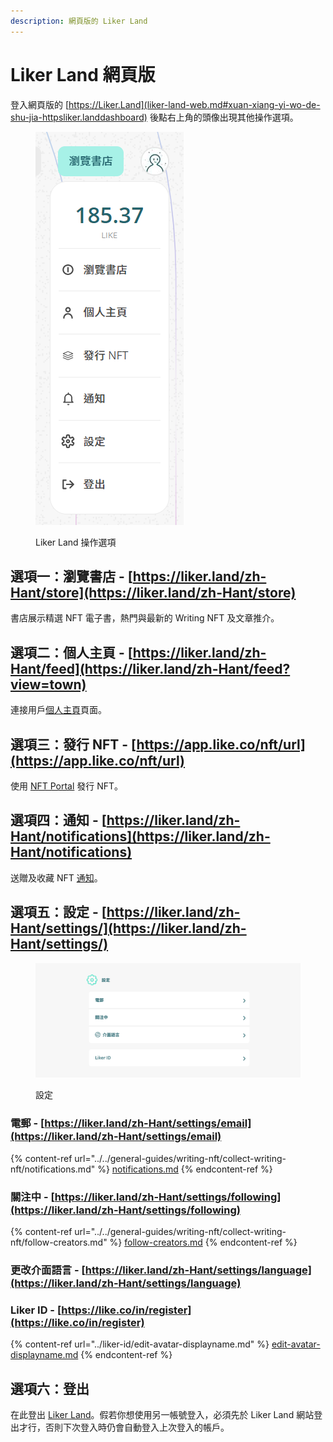 ```yaml
---
description: 網頁版的 Liker Land
---
```


# Liker Land 網頁版

登入網頁版的 [https://Liker.Land](liker-land-web.md#xuan-xiang-yi-wo-de-shu-jia-httpsliker.landdashboard) 後點右上角的頭像出現其他操作選項。​

<figure><img src="../../.gitbook/assets/Liker Land menu.png" alt=""><figcaption><p>Liker Land 操作選項</p></figcaption></figure>

## 選項一：瀏覽書店 - [https://liker.land/zh-Hant/store](https://liker.land/zh-Hant/store)

書店展示精選 NFT 電子書，熱門與最新的 Writing NFT 及文章推介。

## 選項二：個人主頁 - [https://liker.land/zh-Hant/feed](https://liker.land/zh-Hant/feed?view=town)

連接用戶[個人主頁](../../general-guides/writing-nft/collect-writing-nft/dashboard.md)頁面。‌

## 選項三：發行 NFT - [https://app.like.co/nft/url](https://app.like.co/nft/url)

使用 [NFT Portal](../../general-guides/writing-nft/nft-portal/) 發行 NFT。

## 選項四：通知 - [https://liker.land/zh-Hant/notifications](https://liker.land/zh-Hant/notifications)

送贈及收藏 NFT [通知](../../general-guides/writing-nft/collect-writing-nft/notifications.md)。

## 選項五：設定 - [https://liker.land/zh-Hant/settings/](https://liker.land/zh-Hant/settings/)

<figure><img src="../../.gitbook/assets/Liker Land settings.png" alt=""><figcaption><p>設定</p></figcaption></figure>

### 電郵 - [https://liker.land/zh-Hant/settings/email](https://liker.land/zh-Hant/settings/email)

{% content-ref url="../../general-guides/writing-nft/collect-writing-nft/notifications.md" %}
[notifications.md](../../general-guides/writing-nft/collect-writing-nft/notifications.md)
{% endcontent-ref %}

### 關注中 - [https://liker.land/zh-Hant/settings/following](https://liker.land/zh-Hant/settings/following)

{% content-ref url="../../general-guides/writing-nft/collect-writing-nft/follow-creators.md" %}
[follow-creators.md](../../general-guides/writing-nft/collect-writing-nft/follow-creators.md)
{% endcontent-ref %}

### 更改介面語言 - [https://liker.land/zh-Hant/settings/language](https://liker.land/zh-Hant/settings/language)

### Liker ID - [https://like.co/in/register](https://like.co/in/register)

{% content-ref url="../liker-id/edit-avatar-displayname.md" %}
[edit-avatar-displayname.md](../liker-id/edit-avatar-displayname.md)
{% endcontent-ref %}

## 選項六：登出

在此登出 [Liker Land](https://liker.land/)。假若你想使用另一帳號登入，必須先於 Liker Land 網站登出才行，否則下次登入時仍會自動登入上次登入的帳戶。
